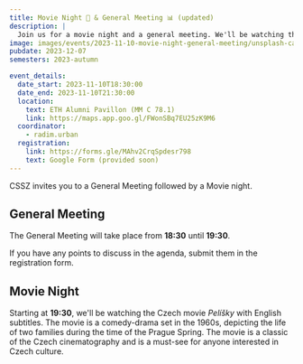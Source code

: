 ```yaml
---
title: Movie Night 🎥 & General Meeting 📊 (updated)
description: |
  Join us for a movie night and a general meeting. We'll be watching the Czech movie "Pelíšky" with English subtitles.
image: images/events/2023-11-10-movie-night-general-meeting/unsplash-camera.jpg
pubdate: 2023-12-07
semesters: 2023-autumn

event_details:
  date_start: 2023-11-10T18:30:00
  date_end: 2023-11-10T21:30:00
  location:
    text: ETH Alumni Pavillon (MM C 78.1)
    link: https://maps.app.goo.gl/FWonSBq7EU25zK9M6
  coordinator:
    - radim.urban
  registration:
    link: https://forms.gle/MAhv2CrqSpdesr798
    text: Google Form (provided soon)
---
```


CSSZ invites you to a General Meeting followed by a Movie night.

## General Meeting

The General Meeting will take place from **18:30** until **19:30**.

If you have any points to discuss in the agenda, submit them in the registration form.

## Movie Night

Starting at **19:30**, we'll be watching the Czech movie _Pelíšky_ with English subtitles. The movie is a comedy-drama set in the 1960s, depicting the life of two families during the time of the Prague Spring. The movie is a classic of the Czech cinematography and is a must-see for anyone interested in Czech culture.

